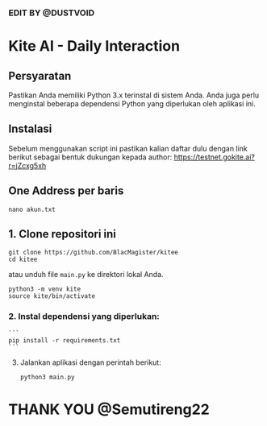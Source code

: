 ### EDIT BY @DUSTVOID


# Kite AI - Daily Interaction

## Persyaratan

Pastikan Anda memiliki Python 3.x terinstal di sistem Anda. Anda juga perlu menginstal beberapa dependensi Python yang diperlukan oleh aplikasi ini.

## Instalasi

Sebelum menggunakan script ini pastikan kalian daftar dulu dengan link berikut sebagai bentuk dukungan kepada author:
https://testnet.gokite.ai?r=jZcxg5xh

## One Address per baris
```
nano akun.txt
```


## 1. Clone repositori ini
   ```
   git clone https://github.com/BlacMagister/kitee
   cd kitee
   ```
   atau unduh file `main.py` ke direktori lokal Anda.
```
python3 -m venv kite
source kite/bin/activate
```
### 2. Instal dependensi yang diperlukan:
    ```
    pip install -r requirements.txt
    ```
    
3. Jalankan aplikasi dengan perintah berikut:
    ```bash
    python3 main.py
    ```


# THANK YOU @Semutireng22
